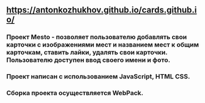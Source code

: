 ## https://antonkozhukhov.github.io/cards.github.io/
### Проект Mesto - позволяет пользователю добавлять свои карточки с изображениями мест и названием мест к общим карточкам, ставить лайки, удалять свои карточки. Пользователю доступен ввод своего имени и фото.
### Проект написан с использованием JavaScript, HTML CSS.
### Сборка проекта осуществляется WebPack.
